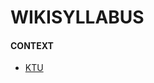 # WIKISYLLABUS

#### CONTEXT

- [KTU](./WikiSyllabus/KTU/SUMMARY.md)

<!-- - [MGU](./MGU/SUMMARY.md) -->
